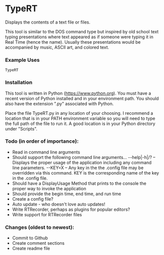 # TypeRT
Displays the contents of a text file or files. 

This tool is similar to the DOS command type but inspired by old school text typing presentations where text appeared as if someone were typing it in Real Time (hence the name). Usually these presentations would be accompanied by music, ASCII art, and colored text.

### Example Uses

	TypeRT

### Installation

This tool is written in Python (https://www.python.org). You must have a recent version of Python installed and in your environment path. You should also have the extension ".py" associated with Python.
	
Place the file TypeRT.py in any location of your choosing. I recommend a location that is in your PATH environment variable so you will need to type the full path of the file to run it. A good location is in your Python directory under "Scripts".


### Todo (in order of importance):

   * Read in command line arguments
   * Should support the following command line arguments… 
        --help|-h|/?  – Displays the proper usage of the application including any command line parameters.
        --KEY=X       – Any key in the the .config file may be overridden via this command. 
		                KEY is the corresponding name of the key in the .config file.
   * Should have a DisplayUsage Method that prints to the console the proper way to invoke the application
   * Should provide the begin time, end time, and run time 
   * Create a config file?
   * Auto update - who doesn't love auto updates!
   * Write RTRecorder, perhaps as plugins for popular editors?
   * Write support for RTRecorder files
   
   
### Changes (oldest to newest):

   * Commit to Github
   * Create comment sections
   * Create readme file
